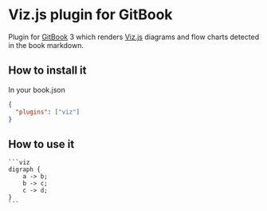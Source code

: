 # Viz.js plugin for GitBook

Plugin for [GitBook](https://github.com/GitbookIO/gitbook) 3 which renders [Viz.js](https://github.com/mdaines/viz.js) diagrams and flow charts detected in the book markdown.

## How to install it

In your book.json

```json
{
  "plugins": ["viz"]
}
```

## How to use it

    ```viz
    digraph {
        a -> b;
        b -> c;
        c -> d;
    }
    ```
